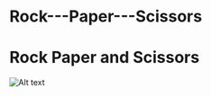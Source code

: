 # Rock---Paper---Scissors

<h1>Rock Paper and Scissors</h1>

![Alt text](https://user-images.githubusercontent.com/64794790/126389974-a93e4879-5a5d-4636-9ae8-e97c03748694.jpg)
